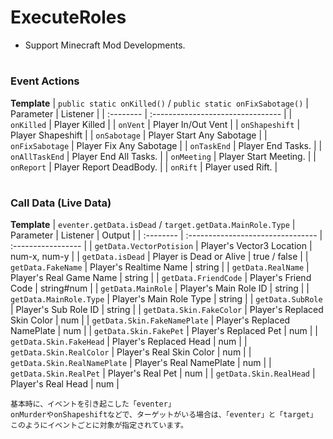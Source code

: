 # ExecuteRoles
- Support Minecraft Mod Developments.

#
### Event Actions
**Template**  | `public static onKilled()` / `public static onFixSabotage()`
| Parameter | Listener                       |
| :-------- | :-------------------------------- |
| `onKilled` | Player Killed |
| `onVent` | Player In/Out Vent |
| `onShapeshift` | Player Shapeshift |
| `onSabotage` | Player Start Any Sabotage |
| `onFixSabotage` | Player Fix Any Sabotage |
| `onTaskEnd` | Player End Tasks. |
| `onAllTaskEnd` | Player End All Tasks. |
| `onMeeting` | Player Start Meeting. |
| `onReport` | Player Report DeadBody. |
| `onRift` | Player used Rift. |

#
### Call Data (Live Data)
**Template**  | `eventer.getData.isDead` / `target.getData.MainRole.Type`
| Parameter | Listener                       | Output |
| :-------- | :-------------------------------- | :----------------- |
| `getData.VectorPotision` | Player's Vector3 Location | num-x, num-y |
| `getData.isDead` | Player is Dead or Alive | true / false |
| `getData.FakeName` | Player's Realtime Name | string |
| `getData.RealName` | Player's Real Game Name | string |
| `getData.FriendCode` | Player's Friend Code | string#num |
| `getData.MainRole` | Player's Main Role ID | string |
| `getData.MainRole.Type` | Player's Main Role Type | string |
| `getData.SubRole` | Player's Sub Role ID | string |
| `getData.Skin.FakeColor` | Player's Replaced Skin Color | num |
| `getData.Skin.FakeNamePlate` | Player's Replaced NamePlate | num |
| `getData.Skin.FakePet` | Player's Replaced Pet | num |
| `getData.Skin.FakeHead` | Player's Replaced Head | num |
| `getData.Skin.RealColor` | Player's Real Skin Color | num |
| `getData.Skin.RealNamePlate` | Player's Real NamePlate | num |
| `getData.Skin.RealPet` | Player's Real Pet | num |
| `getData.Skin.RealHead` | Player's Real Head | num |

```
基本時に、イベントを引き起こした「eventer」
onMurderやonShapeshiftなどで、ターゲットがいる場合は、「eventer」と「target」
このようにイベントごとに対象が指定されています。
```
